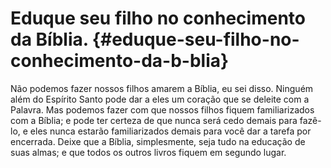 # Eduque seu filho no conhecimento da Bíblia. {#eduque-seu-filho-no-conhecimento-da-b-blia}

Não podemos fazer nossos filhos amarem a Bíblia, eu sei disso. Ninguém além do Espírito Santo pode dar a eles um coração que se deleite com a Palavra. Mas podemos fazer com que nossos filhos fiquem familiarizados com a Bíblia; e pode ter certeza de que nunca será cedo demais para fazê-lo, e eles nunca estarão familiarizados demais para você dar a tarefa por encerrada. Deixe que a Bíblia, simplesmente, seja tudo na educação de suas almas; e que todos os outros livros fiquem em segundo lugar.